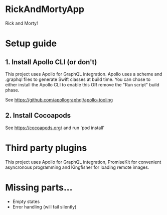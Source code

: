# RickAndMortyApp
Rick and Morty!

# Setup guide

## 1. Install Apollo CLI (or don't)

This project uses Apollo for GraphQL integration. Apollo uses a scheme and .graphql files to generate Swift classes at build time. You can chose to either install the Apollo CLI to enable this OR remove the "Run script" build phase.

See https://github.com/apollographql/apollo-tooling

## 2. Install Cocoapods

See https://cocoapods.org/
and run 'pod install'

# Third party plugins

This project uses Apollo for GraphQL integration, PromiseKit for convenient asyncronous programming and Kingfisher for loading remote images.

# Missing parts...

* Empty states
* Error handling (will fail silently)
